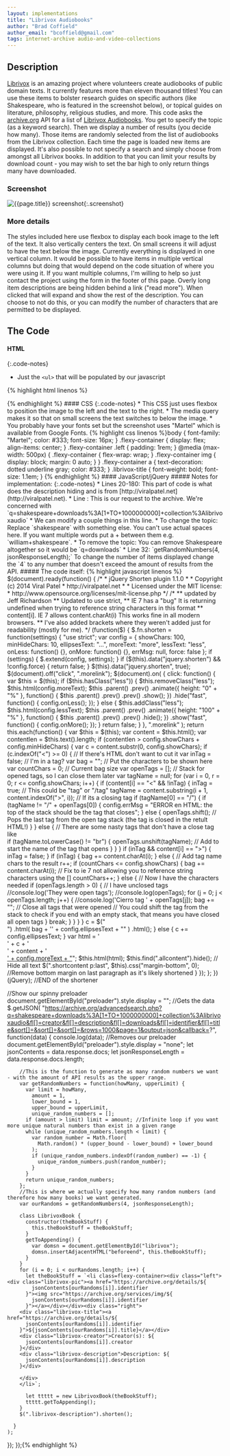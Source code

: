 ```yaml
---
layout: implementations
title: "Librivox Audiobooks"
author: "Brad Coffield"
author_email: "bcoffield@gmail.com" 
tags: internet-archive audio-and-video-collections
---
```

## Description
[Librivox](https://archive.org/details/librivoxaudio) is an amazing project where volunteers create audiobooks of public domain texts. It currently features more than eleven thousand titles! You can use these items to bolster research guides on specific authors (like Shakespeare, who is featured in the screenshot below), or topical guides on literature, philosophy, religious studies, and more. 
This code asks the [archive.org](https://www.archive.org/) API for a list of [Librivox Audiobooks](https://archive.org/details/librivoxaudio). You get to specify the topic (as a keyword search). Then we display a number of results (you decide how many). Those items are randomly selected from the list of audiobooks from the Librivox collection. Each time the page is loaded new items are displayed.
It's also possible to not specify a search and simply choose from amongst all Librivox books. In addition to that you can limit your results by download count - you may wish to set the bar high to only return things many have downloaded.
### Screenshot
![{{page.title}} screenshot]({{site.baseurl}}/assets/{{page.title}}-screenshot.jpg){:.screenshot}
### More details
The styles included here use flexbox to display each book image to the left of the text. It also vertically centers the text. On small screens it will adjust to have the text below the image. 
Currently everything is displayed in one vertical column. It would be possible to have items in multiple vertical columns but doing that would depend on the code situation of where you were using it. If you want multiple columns, I'm willing to help so just contact the project using the form in the footer of this page.
Overly long item descriptions are being hidden behind a link ("read more"). When
clicked that will expand and show the rest of the description. You can choose to not do this, or you can modify the number of characters that are permitted to be displayed.
## The Code
#### HTML
{:.code-notes}
* Just the `<ul>` that will be populated by our javascript
  
{% highlight html linenos %} 
<ul id="librivox"></ul>
{% endhighlight %}
#### CSS
{:.code-notes}
* This CSS just uses flexbox to position the image to the left and the text to
  the right.
* The media query makes it so that on small screens the text switches to below
  the image.
* You probably have your fonts set but the screenshot uses "Martel" which is available from Google Fonts.
{% highlight css linenos %}body {
    font-family: "Martel";
    color: #333;
    font-size: 16px;
  }
  .flexy-container {
    display: flex;
    align-items: center;
  }
  .flexy-container .left {
    padding: 1rem;
  }
  @media (max-width: 500px) {
    .flexy-container {
      flex-wrap: wrap;
    }
    .flexy-container img {
      display: block;
      margin: 0 auto;
    }
  }
  .flexy-container a {
    text-decoration: dotted underline gray;
    color: #333;
  }
  .librivox-title {
    font-weight: bold;
    font-size: 1.1em;
  }
{% endhighlight %}
#### JavaScript/jQuery
##### Notes for implementation:
{:.code-notes}
* Lines 20-180: This part of code is what does the description hiding and is
  from [http://viralpatel.net](http://viralpatel.net).
* Line : This is our request to the archive. We're concerned with `q=shakespeare+downloads%3A[1+TO+1000000000]+collection%3Alibrivoxaudio` 
* We can modify a couple things in this line.
  * To change the topic: Replace `shakespeare` with something else. You can't use actual spaces here. If you want multiple words put a + between them e.g. `william+shakespeare`.
  * To remove the topic: You can remove Shakespeare altogether so it would be `q=downloads`
* Line 32: `getRandomNumbers(4, jsonResponseLength);` To change the number of items displayed change the `4` to any number that doesn't exceed the amount of results from the API.
##### The code itself:
{% highlight javascript linenos %} 
$(document).ready(function() {
  /*
 * jQuery Shorten plugin 1.1.0
 *
 * Copyright (c) 2014 Viral Patel
 * http://viralpatel.net
 *
 * Licensed under the MIT license:
 *   http://www.opensource.org/licenses/mit-license.php
 */
/*
** updated by Jeff Richardson
** Updated to use strict,
** IE 7 has a "bug" It is returning undefined when trying to reference string characters in this format
** content[i]. IE 7 allows content.charAt(i) This works fine in all modern browsers.
** I've also added brackets where they weren't added just for readability (mostly for me).
*/
(function($) {
  $.fn.shorten = function(settings) {
    "use strict";
    var config = {
      showChars: 100,
      minHideChars: 10,
      ellipsesText: "...",
      moreText: "more",
      lessText: "less",
      onLess: function() {},
      onMore: function() {},
      errMsg: null,
      force: false
    };
    if (settings) {
      $.extend(config, settings);
    }
    if ($(this).data("jquery.shorten") && !config.force) {
      return false;
    }
    $(this).data("jquery.shorten", true);
    $(document).off("click", ".morelink");
    $(document).on(
      {
        click: function() {
          var $this = $(this);
          if ($this.hasClass("less")) {
            $this.removeClass("less");
            $this.html(config.moreText);
            $this
              .parent()
              .prev()
              .animate({ height: "0" + "%" }, function() {
                $this
                  .parent()
                  .prev()
                  .prev()
                  .show();
              })
              .hide("fast", function() {
                config.onLess();
              });
          } else {
            $this.addClass("less");
            $this.html(config.lessText);
            $this
              .parent()
              .prev()
              .animate({ height: "100" + "%" }, function() {
                $this
                  .parent()
                  .prev()
                  .prev()
                  .hide();
              })
              .show("fast", function() {
                config.onMore();
              });
          }
          return false;
        }
      },
      ".morelink"
    );
    return this.each(function() {
      var $this = $(this);
      var content = $this.html();
      var contentlen = $this.text().length;
      if (contentlen > config.showChars + config.minHideChars) {
        var c = content.substr(0, config.showChars);
        if (c.indexOf("<") >= 0) {
          // If there's HTML don't want to cut it
          var inTag = false; // I'm in a tag?
          var bag = ""; // Put the characters to be shown here
          var countChars = 0; // Current bag size
          var openTags = []; // Stack for opened tags, so I can close them later
          var tagName = null;
          for (var i = 0, r = 0; r <= config.showChars; i++) {
            if (content[i] == "<" && !inTag) {
              inTag = true;
              // This could be "tag" or "/tag"
              tagName = content.substring(i + 1, content.indexOf(">", i));
              // If its a closing tag
              if (tagName[0] == "/") {
                if (tagName != "/" + openTags[0]) {
                  config.errMsg =
                    "ERROR en HTML: the top of the stack should be the tag that closes";
                } else {
                  openTags.shift(); // Pops the last tag from the open tag stack (the tag is closed in the retult HTML!)
                }
              } else {
                // There are some nasty tags that don't have a close tag like <br/>
                if (tagName.toLowerCase() != "br") {
                  openTags.unshift(tagName); // Add to start the name of the tag that opens
                }
              }
            }
            if (inTag && content[i] == ">") {
              inTag = false;
            }
            if (inTag) {
              bag += content.charAt(i);
            } else {
              // Add tag name chars to the result
              r++;
              if (countChars <= config.showChars) {
                bag += content.charAt(i); // Fix to ie 7 not allowing you to reference string characters using the []
                countChars++;
              } else {
                // Now I have the characters needed
                if (openTags.length > 0) {
                  // I have unclosed tags
                  //console.log('They were open tags');
                  //console.log(openTags);
                  for (j = 0; j < openTags.length; j++) {
                    //console.log('Cierro tag ' + openTags[j]);
                    bag += "</" + openTags[j] + ">"; // Close all tags that were opened
                    // You could shift the tag from the stack to check if you end with an empty stack, that means you have closed all open tags
                  }
                  break;
                }
              }
            }
          }
          c = $("<div/>")
            .html(
              bag + '<span class="ellip">' + config.ellipsesText + "</span>"
            )
            .html();
        } else {
          c += config.ellipsesText;
        }
        var html =
          '<div class="shortcontent">' +
          c +
          '</div><div class="allcontent">' +
          content +
          '</div><span><a href="javascript://nop/" class="morelink">' +
          config.moreText +
          "</a></span>";
        $this.html(html);
        $this.find(".allcontent").hide(); // Hide all text
        $(".shortcontent p:last", $this).css("margin-bottom", 0); //Remove bottom margin on last paragraph as it's likely shortened
      }
    });
  };
})(jQuery);
//END of the shortener
  
  
  //Show our spinny preloader
    document.getElementById("preloader").style.display = "";
    //Gets the data
    $.getJSON(
      "https://archive.org/advancedsearch.php?q=shakespeare+downloads%3A[1+TO+1000000000]+collection%3Alibrivoxaudio&fl[]=creator&fl[]=description&fl[]=downloads&fl[]=identifier&fl[]=title&sort[]=&sort[]=&sort[]=&rows=1000&page=1&output=json&callback=?",
      function(data) {
          console.log(data);
        //Removes our preloader
        document.getElementById("preloader").style.display = "none";
        let jsonContents = data.response.docs;
        let jsonResponseLength = data.response.docs.length;
  
        //This is the function to generate as many random numbers we want - with the amount of API results as the upper range.
        var getRandomNumbers = function(howMany, upperLimit) {
          var limit = howMany,
            amount = 1,
            lower_bound = 1,
            upper_bound = upperLimit,
            unique_random_numbers = [];
          if (amount > limit) limit = amount; //Infinite loop if you want more unique natural numbers than exist in a given range
          while (unique_random_numbers.length < limit) {
            var random_number = Math.floor(
              Math.random() * (upper_bound - lower_bound) + lower_bound
            );
            if (unique_random_numbers.indexOf(random_number) == -1) {
              unique_random_numbers.push(random_number);
            }
          }
          return unique_random_numbers;
        };
        //This is where we actually specify how many random numbers (and therefore how many books) we want generated.
        var ourRandoms = getRandomNumbers(4, jsonResponseLength);
  
        class LibrivoxBook {
          constructor(theBookStuff) {
            this.theBookStuff = theBookStuff;
          }
          getToAppending() {
            var domsn = document.getElementById("librivox");
            domsn.insertAdjacentHTML("beforeend", this.theBookStuff);
          }
        }
        for (i = 0; i < ourRandoms.length; i++) {
          let theBookStuff = `<li class=flexy-container><div class="left"><div class="librivox-pic"><a href="https://archive.org/details/${
            jsonContents[ourRandoms[i]].identifier
          }"><img src="https://archive.org/services/img/${
            jsonContents[ourRandoms[i]].identifier
          }"></a></div></div><div class="right">
        <div class="librivox-title"><a href="https://archive.org/details/${
          jsonContents[ourRandoms[i]].identifier
        }">${jsonContents[ourRandoms[i]].title}</a></div>
        <div class="librivox-creator">Creator(s): ${
          jsonContents[ourRandoms[i]].creator
        }</div>
        <div class="librivox-description">Description: ${
          jsonContents[ourRandoms[i]].description
        }</div>
 
        </div>
        </li>`;
  
          let ttttt = new LibrivoxBook(theBookStuff);
          ttttt.getToAppending();
        }
        $(".librivox-description").shorten();
         
      }
    );
  });
});{% endhighlight %}